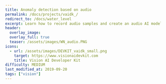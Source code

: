 ```yaml
---
title: Anomaly detection based on audio
permalink: /docs/projects/vaidk_/
redirect_to: /docs/water_level
excerpt: Learn how to record audio samples and create an audio AI model
header:
  overlay_image: 
  overlay_full: true
  teaser: /assets/images/WN_audio.PNG
icons:
  - url: /assets/images/DEVKIT_vaidk_small.png
    target: https://www.visionaidevkit.com
    title: Vision AI Developer Kit
difficulty: MEDIUM
last_modified_at: 2019-09-20
tags: ["vision"]
---
```

